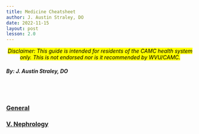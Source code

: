 ```yaml
---
title: Medicine Cheatsheet
author: J. Austin Straley, DO
date: 2022-11-15
layout: post
lesson: 2.0
---
```



*<center><mark> Disclaimer: This guide is intended for residents of the CAMC health system only. This is not endorsed nor is it recommended by WVU/CAMC. </mark></center>*
##### By: J. Austin Straley, DO
<br>
<br>

### [General][0]
### [V. Nephrology][5]
<br>

[0]: /feed/mcspages/0.0-general
[5]: /feed/mcspages/2.5-num-toc